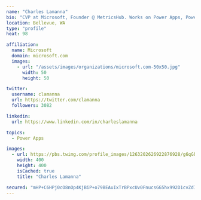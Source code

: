 ```yaml
---
name: "Charles Lamanna"
bio: "CVP at Microsoft, Founder @ MetricsHub. Works on Power Apps, Power Automate, Power Virtual Agent, Common Data Service and Dynamics 365."
location: Bellevue, WA
type: "profile"
heat: 98

affiliation:
  name: Microsoft
  domain: microsoft.com
  images:
    - url: "/assets/images/organizations/microsoft.com-50x50.jpg"
      width: 50
      height: 50

twitter:
  username: clamanna
  url: https://twitter.com/clamanna
  followers: 3082

linkedin:
  url: https://www.linkedin.com/in/charleslamanna

topics:
  - Power Apps

images:
  - url: https://pbs.twimg.com/profile_images/1263202626922876928/g6qGbHZ-_400x400.jpg
    width: 400
    height: 400
    isCached: true
    title: "Charles Lamanna"

secured: "mHP+C6HPj0cO8nOp4KjBiP+o79BEAuIxTrBPxcUv0FnucsGG5hx992D1cvZdI5yBKqtOl6UMiUF1OIvj4UQVhWx5gesIm4UvcAotceCO+VieiVi3GAont0qyZXNqhlL9R+WBvmEBbcGGqZ3Fwd2arvQiZPalpGpJE2QSLr0036CP89QidQZSm+lyg56OjxP5pW/nJUHZahJqXZOA/4adlZx5JtkWsuTmBLgQsfbivvVfyyKtVvjnKny3ZhcjiuSC21l9Gs7fz+8RaM8CNboldIHlz2AUEJaUsAPqxdqo+Z+uEjh2W2QjY2UprWuud/OS7Qz6NRoey680PCEkKlTEm32blsOeK3vCKkBzK4l1Pdjshk5z32py6ZkpAwbbnKx7bXJZwleoswSTsOFyjaE/rgxMfpfcGYDPJagjFcxVn1c=;7KJ+mK1G5ZxFGvN0hk3Phg=="
---
```


